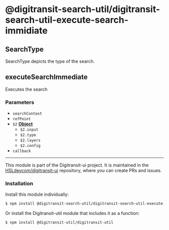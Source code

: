 # @digitransit-search-util/digitransit-search-util-execute-search-immidiate

<!-- Generated by documentation.js. Update this documentation by updating the source code. -->

## SearchType

SearchType depicts the type of the search.

## executeSearchImmediate

Executes the search

### Parameters

-   `searchContext`  
-   `refPoint`  
-   `$2` **[Object][1]** 
    -   `$2.input`  
    -   `$2.type`  
    -   `$2.layers`  
    -   `$2.config`  
-   `callback`  

[1]: https://developer.mozilla.org/docs/Web/JavaScript/Reference/Global_Objects/Object

<!-- This file is automatically generated. Please don't edit it directly:
if you find an error, edit the source file (likely index.js), and re-run
./scripts/generate-readmes in the digitransit-util project. -->

---

This module is part of the Digitransit-ui project. It is maintained in the
[HSLdevcom/digitransit-ui](https://github.com/HSLdevcom/digitransit-ui) repository, where you can create
PRs and issues.

### Installation

Install this module individually:

```sh
$ npm install @digitransit-search-util/digitransit-search-util-execute-search-immidiate
```

Or install the Digitransit-util module that includes it as a function:

```sh
$ npm install @digitransit-util/digitransit-util
```
